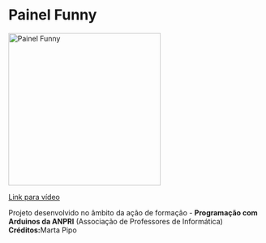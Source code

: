 # Painel Funny

<a href="https://youtu.be/egnFS3pp05Y">
<img width="300" src="https://img.youtube.com/vi/egnFS3pp05Y/0.jpg" alt="Painel Funny"/>
  <p>Link para vídeo</p>
</a>
<p>
  Projeto desenvolvido no âmbito da ação de formação - <b>Programação com Arduinos da ANPRI</b> (Associação de Professores de Informática)<br>
  <b>Créditos:</b>Marta Pipo
</p>
